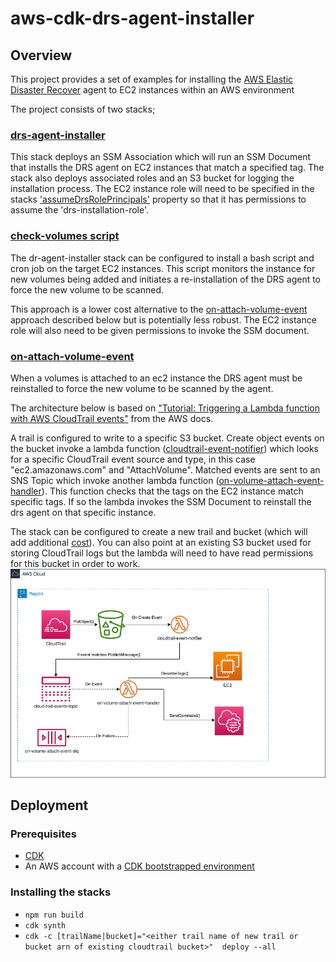 # aws-cdk-drs-agent-installer

## Overview

This project provides a set of examples for installing the [AWS Elastic Disaster Recover](https://aws.amazon.com/disaster-recovery/) agent to EC2 instances within an AWS environment

The project consists of two stacks;

### [drs-agent-installer](./lib/infrastructure/stacks/DrsAgentInstallerStack.ts)
This stack deploys an SSM Association which will run an SSM Document that installs the DRS agent on EC2 instances that match a specified tag. 
The stack also deploys associated roles and an S3 bucket for logging the installation process. 
The EC2 instance role will need to be specified in the stacks ['assumeDrsRolePrincipals'](./bin/app.ts#L32) property so that it has permissions to assume the 'drs-installation-role'.

### [check-volumes script](./lib/infrastructure/stacks/DrsAgentInstallerStack.ts#L62)
The dr-agent-installer stack can be configured to install a bash script and cron job on the target EC2 instances. 
This script monitors the instance for new volumes being added and initiates a re-installation of the DRS agent to force the new volume to be scanned.  

This approach is a lower cost alternative to the [on-attach-volume-event](#on-attach-volume-event) approach described below but is potentially less robust. The EC2 instance role will also need to be given permissions to invoke the SSM document.

### [on-attach-volume-event](./lib/infrastructure/stacks/OnVolumeAttachEventStack.ts)
When a volumes is attached to an ec2 instance the DRS agent must be reinstalled to force the new volume to be scanned by the agent.

The architecture below is based on ["Tutorial: Triggering a Lambda function with AWS CloudTrail events"](https://docs.aws.amazon.com/lambda/latest/dg/with-cloudtrail-example.html) from the AWS docs.

A trail is configured to write to a specific S3 bucket. 
Create object events on the bucket invoke a lambda function ([cloudtrail-event-notifier](./lib/runtime/cloudtrail-event-notifier.ts)) which looks for a specific CloudTrail event source and type, 
in this case "ec2.amazonaws.com" and "AttachVolume". Matched events are sent to an SNS Topic which invoke another lambda function ([on-volume-attach-event-handler](./lib/runtime/on-volume-attach-event.ts)). 
This function checks that the tags on the EC2 instance match specific tags. If so the lambda invokes the SSM Document to reinstall the drs agent on that specific instance.

The stack can be configured to create a new trail and bucket (which will add additional [cost](https://aws.amazon.com/cloudtrail/pricing/#Pricing)). You can also point at an existing S3 bucket used for storing CloudTrail logs but the lambda will need to have read permissions for this bucket in order to work.
![on-attach-volume-event architecture diagram](./images/OnAttachVolumeEvent.drawio.png)

## Deployment

### Prerequisites
* [CDK](https://docs.aws.amazon.com/cdk/v2/guide/getting_started.html#getting_started_install)
* An AWS account with a [CDK bootstrapped environment](https://docs.aws.amazon.com/cdk/v2/guide/getting_started.html#getting_started_bootstrap) 

### Installing the stacks
* `npm run build`
* `cdk synth`
* `cdk -c [trailName|bucket]="<either trail name of new trail or bucket arn of existing cloudtrail bucket>"  deploy --all`


